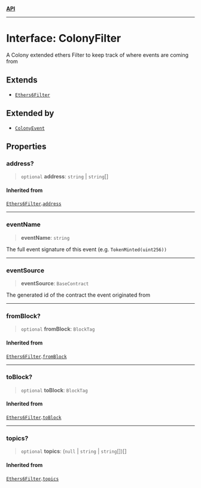 [**API**](../README.md)

***

# Interface: ColonyFilter

A Colony extended ethers Filter to keep track of where events are coming from

## Extends

- [`Ethers6Filter`](Ethers6Filter.md)

## Extended by

- [`ColonyEvent`](ColonyEvent.md)

## Properties

### address?

> `optional` **address**: `string` \| `string`[]

#### Inherited from

[`Ethers6Filter`](Ethers6Filter.md).[`address`](Ethers6Filter.md#address)

***

### eventName

> **eventName**: `string`

The full event signature of this event (e.g. `TokenMinted(uint256))`

***

### eventSource

> **eventSource**: `BaseContract`

The generated id of the contract the event originated from

***

### fromBlock?

> `optional` **fromBlock**: `BlockTag`

#### Inherited from

[`Ethers6Filter`](Ethers6Filter.md).[`fromBlock`](Ethers6Filter.md#fromblock)

***

### toBlock?

> `optional` **toBlock**: `BlockTag`

#### Inherited from

[`Ethers6Filter`](Ethers6Filter.md).[`toBlock`](Ethers6Filter.md#toblock)

***

### topics?

> `optional` **topics**: (`null` \| `string` \| `string`[])[]

#### Inherited from

[`Ethers6Filter`](Ethers6Filter.md).[`topics`](Ethers6Filter.md#topics)
